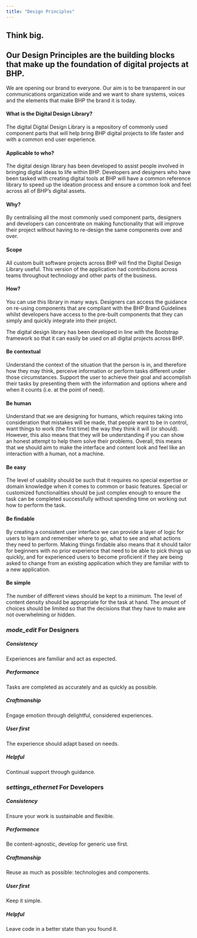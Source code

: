 ```yaml
---
title: "Design Principles"
---
```


<section class="hero-primary">

# Think big.

</section>

<section class="hero-secondary">

<div class="container">

## <span class="text-bhp-orange-3">Our Design Principles are the building blocks</span><br /><span class="text-bhp-orange-4">that make up the foundation of digital projects at BHP.</span>

We are opening our brand to everyone. Our aim is to be transparent in
our communications organization wide and we want to share systems,
voices and the elements that make BHP the brand it is today.

</div>

</section>

<section class="bg-bhp-orange-2 text-white">

<div class="container">

<div class="row">

<div class="col-md">

#### What is the Digital Design Library?

The digital Digital Design Library is a repository of commonly used component parts that will help bring BHP digital projects to life faster and with a common end user experience.

#### Applicable to who?

The digital design library has been developed to assist people involved in bringing digital ideas to life within BHP.  Developers and designers who have been tasked with creating digital tools at BHP will have a common reference library to speed up the ideation process and ensure a common look and feel across all of BHP’s digital assets.

#### Why?

By centralising all the most commonly used component parts, designers and developers can concentrate on making functionality that will improve their project without having to re-design the same components over and over.
</div>

<div class="col-md">

#### Scope

All custom built software projects across BHP will find the Digital Design Library useful.  This version of the application had contributions across teams throughout technology and other parts of the business.

#### How?

You can use this library in many ways.  Designers can access the guidance on re-using components that are compliant with the BHP Brand Guidelines whilst developers have access to the pre-built components that they can simply and quickly integrate into their project.

The digital design library has been developed in line with the Bootstrap framework so that it can easily be used on all digital projects across BHP.

</div>

</div>

</div>

</section>

<section class="hero-tertiary">

<div class="container">

<div class="row">

<div class="col-md">

#### <span class="text-bhp-orange-1">Be contextual</span>

Understand the context of the situation that the person is in, and therefore how they may think, perceive information or perform tasks different under those circumstances. Support the user to achieve their goal and accomplish their tasks by presenting them with the information and options where and when it counts (i.e. at the point of need).

#### <span class="text-bhp-orange-1">Be human</span>

Understand that we are designing for humans, which requires taking into consideration that mistakes will be made, that people want to be in control, want things to work (the first time) the way they think it will (or should). However, this also means that they will be understanding if you can show an honest attempt to help them solve their problems. Overall, this means that we should aim to make the interface and content look and feel like an interaction with a human, not a machine.

#### <span class="text-bhp-orange-1">Be easy</span>

The level of usability should be such that it requires no special expertise or domain knowledge when it comes to common or basic features. Special or customized functionalities should be just complex enough to ensure the task can be completed successfully without spending time on working out how to perform the task.

</div>

<div class="col-md">

#### <span class="text-bhp-orange-1">Be findable</span>

By creating a consistent user interface we can provide a layer of logic for users to learn and remember where to go, what to see and what actions they need to perform. Making things findable also means that it should tailor for beginners with no prior experience that need to be able to pick things up quickly, and for experienced users to become proficient if they are being asked to change from an existing application which they are familiar with to a new application.


#### <span class="text-bhp-orange-1">Be simple</span>

The number of different views should be kept to a minimum. The level of content density should be appropriate for the task at hand. The amount of choices should be limited so that the decisions that they have to make are not overwhelming or hidden.

</div>

</div>

</div>

</section>

<section class="hero-quaternary">

<div class="container">

<div class="row">

<div class="col-md">

### <span class="text-bhp-orange-1"><i class="material-icons">mode_edit</i> For Designers</span>

##### Consistency

Experiences are familiar and act as expected.

##### Performance

Tasks are completed as accurately and as quickly as possible.

##### Craftmanship

Engage emotion through delightful, considered experiences.

##### User first

The experience should adapt based on needs.

##### Helpful

Continual support through guidance.

</div>

<div class="col-md">

### <span class="text-bhp-orange-1"><i class="material-icons md-36 md-top">settings_ethernet</i> For Developers</span>

##### Consistency

Ensure your work is sustainable and flexible.

##### Performance

Be content-agnostic, develop for generic use first.

##### Craftmanship

Reuse as much as possible: technologies and components.

##### User first

Keep it simple.

##### Helpful

Leave code in a better state than you found it.

</div>

</div>

</div>

</section>